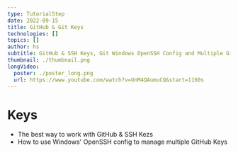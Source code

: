 ```yaml
---
type: TutorialStep
date: 2022-09-15
title: GitHub & Git Keys
technologies: []
topics: []
author: hs
subtitle: GitHub & SSH Keys, Git Windows OpenSSH Config and Multiple Git Keys (Personal/Work)
thumbnail: ./thumbnail.png
longVideo:
  poster: ./poster_long.png
  url: https://www.youtube.com/watch?v=UnM4QAumuCQ&start=1160s
---
```


# Keys

* The best way to work with GitHub & SSH Kezs
* How to use Windows' OpenSSH config to manage multiple GitHub Keys